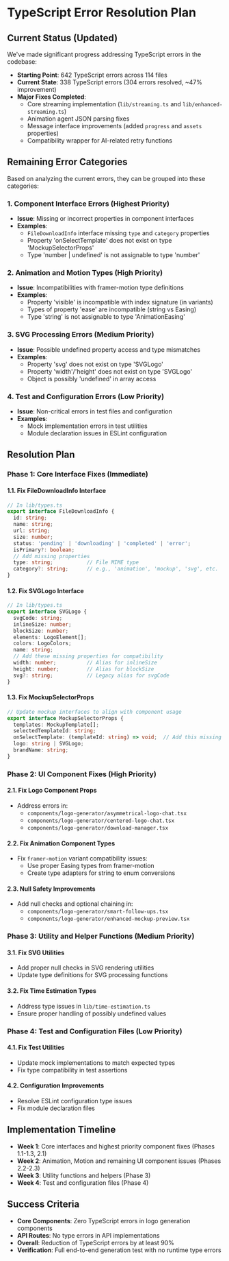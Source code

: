 # TypeScript Error Resolution Plan

## Current Status (Updated)

We've made significant progress addressing TypeScript errors in the codebase:

- **Starting Point**: 642 TypeScript errors across 114 files
- **Current State**: 338 TypeScript errors (304 errors resolved, ~47% improvement)
- **Major Fixes Completed**:
  - Core streaming implementation (`lib/streaming.ts` and `lib/enhanced-streaming.ts`)
  - Animation agent JSON parsing fixes
  - Message interface improvements (added `progress` and `assets` properties)
  - Compatibility wrapper for AI-related retry functions

## Remaining Error Categories

Based on analyzing the current errors, they can be grouped into these categories:

### 1. Component Interface Errors (Highest Priority)
- **Issue**: Missing or incorrect properties in component interfaces
- **Examples**:
  - `FileDownloadInfo` interface missing `type` and `category` properties
  - Property 'onSelectTemplate' does not exist on type 'MockupSelectorProps'
  - Type 'number | undefined' is not assignable to type 'number'

### 2. Animation and Motion Types (High Priority)
- **Issue**: Incompatibilities with framer-motion type definitions
- **Examples**:
  - Property 'visible' is incompatible with index signature (in variants)
  - Types of property 'ease' are incompatible (string vs Easing)
  - Type 'string' is not assignable to type 'AnimationEasing'

### 3. SVG Processing Errors (Medium Priority)
- **Issue**: Possible undefined property access and type mismatches
- **Examples**:
  - Property 'svg' does not exist on type 'SVGLogo'
  - Property 'width'/'height' does not exist on type 'SVGLogo'
  - Object is possibly 'undefined' in array access

### 4. Test and Configuration Errors (Low Priority)
- **Issue**: Non-critical errors in test files and configuration
- **Examples**:
  - Mock implementation errors in test utilities
  - Module declaration issues in ESLint configuration

## Resolution Plan

### Phase 1: Core Interface Fixes (Immediate)

#### 1.1. Fix FileDownloadInfo Interface
```typescript
// In lib/types.ts
export interface FileDownloadInfo {
  id: string;
  name: string;
  url: string;
  size: number;
  status: 'pending' | 'downloading' | 'completed' | 'error';
  isPrimary?: boolean;
  // Add missing properties
  type: string;           // File MIME type
  category?: string;      // e.g., 'animation', 'mockup', 'svg', etc.
}
```

#### 1.2. Fix SVGLogo Interface
```typescript
// In lib/types.ts
export interface SVGLogo {
  svgCode: string;
  inlineSize: number;
  blockSize: number;
  elements: LogoElement[];
  colors: LogoColors;
  name: string;
  // Add these missing properties for compatibility
  width: number;          // Alias for inlineSize
  height: number;         // Alias for blockSize
  svg?: string;           // Legacy alias for svgCode
}
```

#### 1.3. Fix MockupSelectorProps
```typescript
// Update mockup interfaces to align with component usage
export interface MockupSelectorProps {
  templates: MockupTemplate[];
  selectedTemplateId: string;
  onSelectTemplate: (templateId: string) => void;  // Add this missing property
  logo: string | SVGLogo;
  brandName: string;
}
```

### Phase 2: UI Component Fixes (High Priority)

#### 2.1. Fix Logo Component Props
- Address errors in:
  - `components/logo-generator/asymmetrical-logo-chat.tsx`
  - `components/logo-generator/centered-logo-chat.tsx` 
  - `components/logo-generator/download-manager.tsx`

#### 2.2. Fix Animation Component Types
- Fix `framer-motion` variant compatibility issues:
  - Use proper Easing types from framer-motion
  - Create type adapters for string to enum conversions

#### 2.3. Null Safety Improvements
- Add null checks and optional chaining in:
  - `components/logo-generator/smart-follow-ups.tsx`
  - `components/logo-generator/enhanced-mockup-preview.tsx`

### Phase 3: Utility and Helper Functions (Medium Priority)

#### 3.1. Fix SVG Utilities
- Add proper null checks in SVG rendering utilities
- Update type definitions for SVG processing functions

#### 3.2. Fix Time Estimation Types
- Address type issues in `lib/time-estimation.ts`
- Ensure proper handling of possibly undefined values

### Phase 4: Test and Configuration Files (Low Priority)

#### 4.1. Fix Test Utilities
- Update mock implementations to match expected types
- Fix type compatibility in test assertions

#### 4.2. Configuration Improvements
- Resolve ESLint configuration type issues
- Fix module declaration files

## Implementation Timeline

- **Week 1**: Core interfaces and highest priority component fixes (Phases 1.1-1.3, 2.1)
- **Week 2**: Animation, Motion and remaining UI component issues (Phases 2.2-2.3)
- **Week 3**: Utility functions and helpers (Phase 3)
- **Week 4**: Test and configuration files (Phase 4)

## Success Criteria

- **Core Components**: Zero TypeScript errors in logo generation components
- **API Routes**: No type errors in API implementations
- **Overall**: Reduction of TypeScript errors by at least 90%
- **Verification**: Full end-to-end generation test with no runtime type errors
